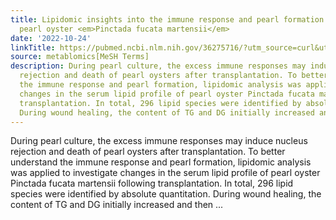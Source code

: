 ```yaml
---
title: Lipidomic insights into the immune response and pearl formation in transplanted
  pearl oyster <em>Pinctada fucata martensii</em>
date: '2022-10-24'
linkTitle: https://pubmed.ncbi.nlm.nih.gov/36275716/?utm_source=curl&utm_medium=rss&utm_campaign=pubmed-2&utm_content=1Zkrxt7ktlCbHBXEV3v65xxSnkSWNsJ1A6Fq3gBniKhGfIUslK&fc=20210907212339&ff=20221025213935&v=2.17.8
source: metablomics[MeSH Terms]
description: During pearl culture, the excess immune responses may induce nucleus
  rejection and death of pearl oysters after transplantation. To better understand
  the immune response and pearl formation, lipidomic analysis was applied to investigate
  changes in the serum lipid profile of pearl oyster Pinctada fucata martensii following
  transplantation. In total, 296 lipid species were identified by absolute quantitation.
  During wound healing, the content of TG and DG initially increased and then ...
---
```

During pearl culture, the excess immune responses may induce nucleus rejection and death of pearl oysters after transplantation. To better understand the immune response and pearl formation, lipidomic analysis was applied to investigate changes in the serum lipid profile of pearl oyster Pinctada fucata martensii following transplantation. In total, 296 lipid species were identified by absolute quantitation. During wound healing, the content of TG and DG initially increased and then ...